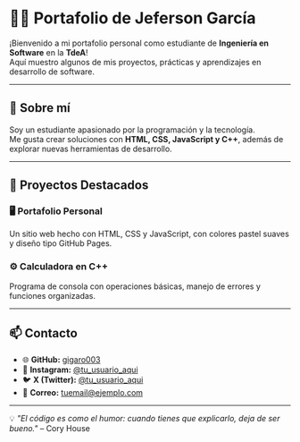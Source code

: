 # 👨‍💻 Portafolio de Jeferson García

¡Bienvenido a mi portafolio personal como estudiante de **Ingeniería en Software** en la **TdeA**!  
Aquí muestro algunos de mis proyectos, prácticas y aprendizajes en desarrollo de software.

---

## 🚀 Sobre mí
Soy un estudiante apasionado por la programación y la tecnología.  
Me gusta crear soluciones con **HTML, CSS, JavaScript y C++**, además de explorar nuevas herramientas de desarrollo.

---

## 🧩 Proyectos Destacados

### 🖥️ Portafolio Personal
Un sitio web hecho con HTML, CSS y JavaScript, con colores pastel suaves y diseño tipo GitHub Pages.

### ⚙️ Calculadora en C++
Programa de consola con operaciones básicas, manejo de errores y funciones organizadas.

---

## 📫 Contacto

- 🌐 **GitHub:** [gigaro003](https://github.com/gigaro003)
- 💬 **Instagram:** [@tu_usuario_aqui](https://instagram.com/tu_usuario_aqui)
- 🐦 **X (Twitter):** [@tu_usuario_aqui](https://x.com/tu_usuario_aqui)
- 📧 **Correo:** tuemail@ejemplo.com

---

💡 _"El código es como el humor: cuando tienes que explicarlo, deja de ser bueno."_ – Cory House

